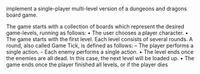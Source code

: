 implement a single-player multi-level version of a dungeons and dragons board
game.

The game starts with a collection of boards which represent the desired game-levels, running as follows:
• The user chooses a player character.
• The game starts with the first level. Each level consists of several rounds. A round, also called Game
  Tick, is defined as follows:
  – The player performs a single action.
  – Each enemy performs a single action.
• The level ends once the enemies are all dead. In this case, the next level will be loaded up.
• The game ends once the player finished all levels, or if the player dies
